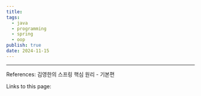 ```yaml
---
title: 
tags:
  - java
  - programming
  - spring
  - oop
publish: true
date: 2024-11-15
---
```




---
References: 김영한의 스프링 핵심 원리 - 기본편

Links to this page: 